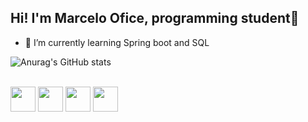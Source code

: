 ## Hi! I'm Marcelo Ofice, programming student👋

- 🌱 I’m currently learning Spring boot and SQL

<!--
**Ofice0313/Ofice0313** is a ✨ _special_ ✨ repository because its `README.md` (this file) appears on your GitHub profile.

Here are some ideas to get you started:
- 🌱 I’m currently learning Spring boot and SQL
- 👯 I’m looking to collaborate on ...
- 🤔 I’m looking for help with ...
- 💬 Ask me about ...
- 📫 How to reach me: ...
- 😄 Pronouns: ...
- ⚡ Fun fact: ...
-->

![Anurag's GitHub stats](https://github-readme-stats.vercel.app/api?username=Ofice0313&show_icons=true&theme=dracula&hide=contribs,prs)

<div style="display: inline_block"><br>
  <img align="center" src="https://cdn.jsdelivr.net/gh/devicons/devicon@latest/icons/java/java-original-wordmark.svg" hight=30px width=40px />
  <img align="center" hight=30px width=40px src="https://cdn.jsdelivr.net/gh/devicons/devicon@latest/icons/spring/spring-original.svg" width=100px />
  <img align="center" hight=30px width=40px 
   src="https://cdn.jsdelivr.net/gh/devicons/devicon@latest/icons/androidstudio/androidstudio-original.svg" />     
  <img align="center" hight=30px width=40px 
     src="https://cdn.jsdelivr.net/gh/devicons/devicon@latest/icons/sqldeveloper/sqldeveloper-original.svg" />
</div>
      
          


